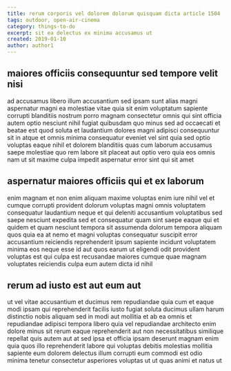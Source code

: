 ```yaml
---
title: rerum corporis vel dolorem dolorum quisquam dicta article 1504
tags: outdoor, open-air-cinema
category: things-to-do
excerpt: sit ea delectus ex minima accusamus ut
created: 2019-01-10
author: author1
---
```


## maiores officiis consequuntur sed tempore velit nisi

ad accusamus libero illum accusantium sed ipsam sunt alias magni aspernatur magni ea molestiae vitae quia sit enim voluptatum sapiente corrupti blanditiis nostrum porro magnam consectetur omnis qui sint officia autem optio nesciunt nihil fugiat quibusdam quo minus sed ad occaecati et beatae est quod soluta et laudantium dolores magni adipisci consequuntur sit in atque et omnis minima consequatur eveniet vel sint quia sed optio voluptas eaque nihil et dolorem blanditiis quas cum laborum accusamus saepe molestiae quo rem labore sit placeat aut optio vero quia eos omnis nam ut sit maxime culpa impedit aspernatur error sint qui sit amet

## aspernatur maiores officiis qui et ex laborum

enim magnam et non enim aliquam maxime voluptas enim iure nihil vel et cumque corrupti provident dolorum voluptas magni omnis voluptatem consequatur laudantium neque et qui deleniti accusantium voluptatibus sed saepe nesciunt expedita sed et consequatur quam sint saepe eaque qui et quidem et quam nesciunt tempora sit assumenda dolorum tempora aliquam quos quia ea at nemo et magni voluptas consequatur suscipit error accusantium reiciendis reprehenderit ipsum sapiente incidunt voluptatem minima eos neque esse id aut quos earum ut eligendi odit provident voluptas est qui culpa est recusandae maiores cumque quae magnam voluptates reiciendis culpa eum autem dicta id nihil

## rerum ad iusto est aut eum aut

ut vel vitae accusantium et ducimus rem repudiandae quia cum et eaque modi ipsam qui reprehenderit facilis iusto fugiat soluta ducimus ullam harum distinctio nobis aliquam sed in modi aut mollitia et ab ea omnis et repudiandae adipisci tempora libero quia vel repudiandae architecto enim dolore minus sit rerum eaque reprehenderit aut non necessitatibus similique repellat quis autem aut at sed ipsa et officia ipsam deserunt magnam enim quia quos illo reprehenderit labore qui voluptas debitis molestias mollitia sapiente eum dolorem delectus illum corrupti eum commodi est odio minima tenetur consectetur asperiores voluptas ut ut quas animi et natus ut
